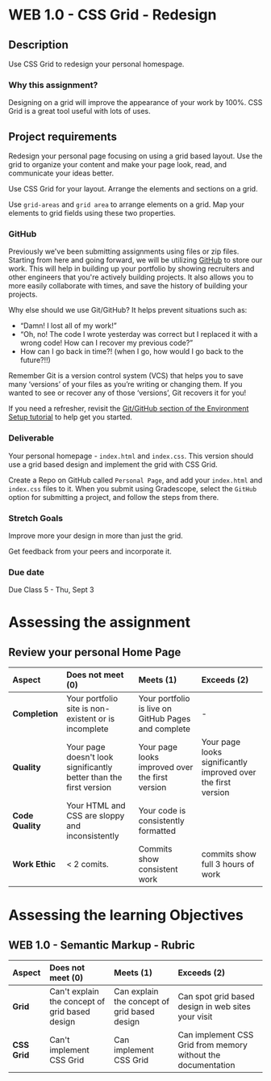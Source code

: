 # WEB 1.0 - CSS Grid - Redesign

## Description 

Use CSS Grid to redesign your personal homespage.  

### Why this assignment?

Designing on a grid will improve the appearance of your work by 100%. CSS Grid is a great tool useful with lots of uses. 

## Project requirements

Redesign your personal page focusing on using a grid based layout. Use the grid to organize your content and make your page look, read, and communicate your ideas better. 

Use CSS Grid for your layout. Arrange the elements and sections on a grid. 

Use `grid-areas` and `grid area` to arrange elements on a grid. Map your elements to grid fields using these two properties.

### GitHub

Previously we've been submitting assignments using files or zip files. Starting from here and going forward, we will be utilizing [GitHub](github.com) to store our work. This will help in building up your portfolio by showing recruiters and other engineers that you're actively building projects. It also allows you to more easily collaborate with times, and save the history of building your projects.

Why else should we use Git/GitHub? It helps prevent situations such as:

- “Damn! I lost all of my work!” 
- “Oh, no! The code I wrote yesterday was correct but I replaced it with a wrong code! How can I recover my previous code?”
- How can I go back in time?! (when I go, how would I go back to the future?!!)

Remember Git is a version control system (VCS) that helps you to save many ‘versions’ of your files as you’re writing or changing them. If you wanted to see or recover any of those ‘versions’, Git recovers it for you!

If you need a refresher, revisit the [Git/GitHub section of the Environment Setup tutorial](https://www.makeschool.com/academy/track/standalone/make-school-environment-setup-dsi/git-github) to help get you started.

<!-- Add examples of grid based design -->

### Deliverable

Your personal homepage - `index.html` and `index.css`. This version should use a grid based design and implement the grid with CSS Grid. 

Create a Repo on GitHub called `Personal Page`, and add your `index.html` and `index.css` files to it. When you submit using Gradescope, select the `GitHub` option for submitting a project, and follow the steps from there.

<!-- Add deliverable example -->

### Stretch Goals

Improve more your design in more than just the grid. 

Get feedback from your peers and incorporate it.

### Due date

Due Class 5 - Thu, Sept 3

# Assessing the assignment

## Review your personal Home Page

| Aspect | Does not meet (0) | Meets (1) | Exceeds (2) |
|:-------|:------------------|:----------|:------------|
| **Completion** | Your portfolio site is non-existent or is incomplete | Your portfolio is live on GitHub Pages and complete | - |
| **Quality** | Your page doesn't look significantly better than the first version | Your page looks improved over the first version | Your page looks significantly improved over the first version | 
| **Code Quality** | Your HTML and CSS are sloppy and inconsistently | Your code is consistently formatted |  |
| **Work Ethic**  | < 2 comits.   | Commits show consistent work | commits show full 3 hours of work |

# Assessing the learning Objectives 

## WEB 1.0 - Semantic Markup - Rubric 

| Aspect | Does not meet (0) | Meets (1) | Exceeds (2) |
|:-------|:------------------|:----------|:------------|
| **Grid** | Can't explain the concept of grid based design | Can explain the concept of grid based design | Can spot grid based design in web sites your visit |
| **CSS Grid** | Can't implement CSS Grid | Can implement CSS Grid | Can implement CSS Grid from memory without the documentation |






